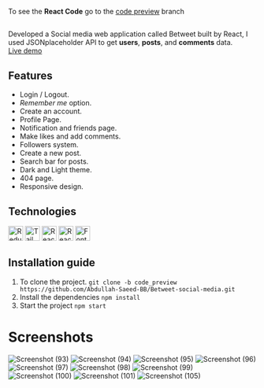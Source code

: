 To see the **React Code** go to the [code preview](https://github.com/Abdullah-Saeed-BB/Betweet-social-media/tree/code_preview) branch 
##
Developed a Social media web application called Betweet built by React, I used JSONplaceholder API to get **users**, **posts**, and **comments** data.<br/>
[Live demo](https://abdullah-saeed-bb.github.io/Betweet-social-media/#/)

## Features
 - Login / Logout.
 - *Remember me* option.
 - Create an account.
 - Profile Page.
 - Notification and friends page.
 - Make likes and add comments.
 - Followers system.
 - Create a new post.
 - Search bar for posts.
 - Dark and Light theme.
 - 404 page.
 - Responsive design.
## Technologies
<div>
 <img src="https://img.shields.io/badge/Redux -764abc?logo=redux&logoColor=white&style=for-the-badge" height="30" alt="Redux logo"/>
 <img src="https://img.shields.io/badge/Tailwind CSS-06B6D4?logo=tailwindcss&logoColor=white&style=for-the-badge" height="30" alt="Tailwind Css logo"/>
 <img src="https://img.shields.io/badge/React Router-da3434?logo=reactrouter&logoColor=white&style=for-the-badge" height="30" alt="React Router logo"/>
 <img src="https://img.shields.io/badge/🏁 Final Form-gray?style=for-the-badge" height="30" alt="React Final Form logo"/>
 <img src="https://img.shields.io/badge/Fontawesome-4486d2?logo=fontawesome&logoColor=white&style=for-the-badge" height="30" alt="Fontawesome Form logo"/>
</div>

## Installation guide
 1. To clone the project.
```git clone -b code_preview https://github.com/Abdullah-Saeed-BB/Betweet-social-media.git```
 2. Install the dependencies
```npm install```
 3. Start the project
```npm start```    

# Screenshots
![Screenshot (93)](https://github.com/Abdullah-Saeed-BB/Betweet-social-media/assets/165245683/b7facef5-4003-4c31-b016-6734e3068c62)
![Screenshot (94)](https://github.com/Abdullah-Saeed-BB/Betweet-social-media/assets/165245683/273858cd-b746-4970-b01d-e7a6a0453cbc)
![Screenshot (95)](https://github.com/Abdullah-Saeed-BB/Betweet-social-media/assets/165245683/65b79df8-1a9d-44ce-8d47-60c2d924b2c2)
![Screenshot (96)](https://github.com/Abdullah-Saeed-BB/Betweet-social-media/assets/165245683/dc4d7beb-5955-4d89-a42b-00a14048506f)
![Screenshot (97)](https://github.com/Abdullah-Saeed-BB/Betweet-social-media/assets/165245683/4b2636c2-42d5-433b-92d6-ba88fb091d6f)
![Screenshot (98)](https://github.com/Abdullah-Saeed-BB/Betweet-social-media/assets/165245683/079015f1-01f8-4ac9-abaf-729faca3709e)
![Screenshot (99)](https://github.com/Abdullah-Saeed-BB/Betweet-social-media/assets/165245683/15fb79ab-b9f3-4b96-a035-1147ae4ccb2a)
![Screenshot (100)](https://github.com/Abdullah-Saeed-BB/Betweet-social-media/assets/165245683/82147d5f-5da5-47a6-b86f-6a7130c162a0)
![Screenshot (101)](https://github.com/Abdullah-Saeed-BB/Betweet-social-media/assets/165245683/fe809946-e900-4fce-8145-83fc62980e70)
![Screenshot (105)](https://github.com/Abdullah-Saeed-BB/Betweet-social-media/assets/165245683/419099e5-44d0-44c5-a933-f9d59c5f9c73)
